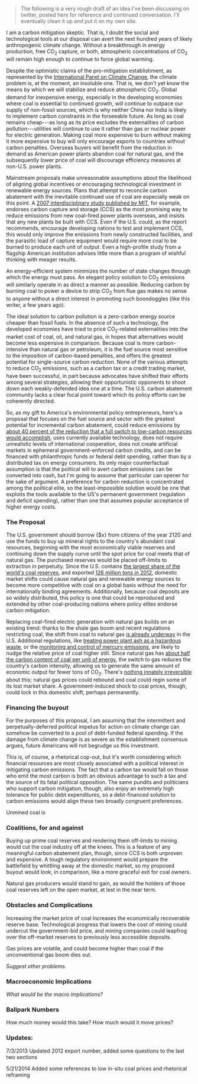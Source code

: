 > The following is a very rough draft of an idea I've been discussing on twitter, posted here for reference and continued conversation. I'll eventually clean it up and put it on my own site.

I am a carbon mitigation skeptic. That is, I doubt the social and technological tools at our disposal can avert the next hundred years of likely anthropogenic climate change. Without a breakthrough in energy production, free CO<sub>2</sub> capture, or both, atmospheric concentrations of CO<sub>2</sub> will remain high enough to continue to force global warming. 

Despite the optimistic claims of the pro-mitigation establishment, as represented by the [International Panel on Climate Change](http://www.ipcc.ch), the climate problem is, at the moment, an insoluble one. That is, we don't yet know the means by which we will stabilize and reduce atmospheric CO<sub>2</sub>. Global demand for inexpensive energy, especially in the developing economies where coal is essential to continued growth, will continue to outpace our supply of non-fossil sources, which is why neither China nor India is likely to implement carbon constraints in the forseeable future. As long as coal remains cheap---as long as its price excludes the externalities of carbon pollution---utilities will continue to use it rather than gas or nuclear power for electric generation. Making coal more expensive to burn without making it more expensive to buy will only encourage exports to countries without carbon penalties. Overseas buyers will benefit from the reduction in demand as American power plants abandon coal for natural gas, and the subsequently lower price of coal will discourage efficiency measures at non-U.S. power plants. 

Mainstream proposals make unreasonable assumptions about the likelihood of aligning global incentives or encouraging technological investment in renewable energy sources. Plans that attempt to reconcile carbon abatement with the inevitable continued use of coal are especially weak on this point. A [2007 interdisciplinary study published by MIT][futureofcoal], for example, endorses carbon capture and storage (CCS) as the most promising way to reduce emissions from new coal-fired power plants overseas, and insists that any new plants be built with CCS. Even if the U.S. could, as the report recommends, encourage developing nations to test and implement CCS, this would only improve the emissions from newly constructed facilities, and the parasitic load of capture equipment would require more coal to be burned to produce each unit of output. Even a high-profile study from a flagship American institution advises little more than a program of wishful thinking with meager results. 

An energy-efficient system minimizes the number of state changes through which the energy must pass. An elegant policy solution to CO<sub>2</sub> emissions will similarly operate in as direct a manner as possible. Reducing carbon by burning coal to power a device to strip CO<sub>2</sub> from flue gas makes no sense to anyone without a direct interest in promoting such boondoggles (like this writer, a few years ago). 

The ideal solution to carbon pollution is a zero-carbon energy source cheaper than fossil fuels. In the absence of such a technology, the developed economies have tried to price CO<sub>2</sub>-related externalities into the market cost of coal, oil, and natural gas, in hopes that alternatives would become less expensive in comparison. Because coal is more carbon-intensive than natural gas or petroleum, it is the fuel source most sensitive to the imposition of carbon-based penalties, and offers the greatest potential for single-source carbon reduction. None of the various attempts to reduce CO<sub>2</sub> emissions, such as a carbon tax or a credit trading market, have been successful, in part because advocates have shifted their efforts among several strategies, allowing their opportunistic opponents to shoot down each weakly-defended idea one at a time. The U.S. carbon abatement community lacks a clear focal point toward which its policy efforts can be coherently directed. 

So, as my gift to America's environmental policy entrepreneurs, here's a proposal that focuses on the fuel source and sector with the greatest potential for incremental carbon abatement, could reduce emissions by [about 40 percent of the reduction that a full switch to low-carbon resources would accomplish](http://www.sciencedaily.com/releases/2012/07/120716214334.htm), uses currently available technology, does not require unrealistic levels of international cooperation, does not create artificial markets in ephemeral government-enforced carbon credits, and can be financed with philanthropic funds or federal debt spending, rather than by a distributed tax on energy consumers. Its only major counterfactual assumption is that the political will to avert carbon emissions can be converted into cash, but I'm going to assume that particular can opener for the sake of argument. A preference for carbon reduction is concentrated among the political elite, so the least-impossible solution would be one that exploits the tools available to the US's permanent government (regulation and deficit spending), rather than one that assumes popular acceptance of higher energy costs. 

### The Proposal

The U.S. government should borrow {$x} from citizens of the year 2120 and use the funds to buy up mineral rights to the country's abundant coal resources, beginning with the most economically viable reserves and continuing down the supply curve until the spot price for coal meets that of natural gas. The purchased reserves would be placed off-limits to extraction in perpetuity. Since the U.S. contains [the largest share of the world's coal reserves](http://www.worldcoal.org/bin/pdf/original_pdf_file/coal_matters_2_-_global_availability_of_coal(16_05_2012).pdf), and exported [126 million tons in 2012](http://www.eia.gov/coal/production/quarterly/pdf/t7p01p1.pdf), domestic market shifts could cause natural gas and renewable energy sources to become more competitive with coal on a global basis without the need for internationally binding agreements. Additionally, because coal deposits are so widely distributed, this policy is one that could be reproduced and extended by other coal-producing nations where policy elites endorse carbon mitigation.

Replacing coal-fired electric generation with natural gas builds on an existing trend: thanks to the shale gas boom and recent regulations restricting coal, the shift from coal to natural gas [is already underway][wvcoal] in the U.S. Additional regulations, like [treating power plant ash as a hazardous waste](http://www.regulations.gov/#!docketDetail;D=EPA-HQ-RCRA-2009-0640), or the [monitoring and control of mercury emissions](http://www.epa.gov/mats/actions.html), are likely to nudge the relative price of coal higher still. Since natural gas has [about half the carbon content of coal per unit of energy](http://www.eia.gov/todayinenergy/detail.cfm?id=7890), the switch to gas reduces the country's carbon intensity, allowing us to generate the same amount of economic output for fewer tons of CO<sub>2</sub>. There's [nothing innately irreversible][coalclawsback] about this; natural gas prices could rebound and coal could regin some of its lost market share. A government-induced shock to coal prices, though, could lock in this domestic shift, perhaps permanently. 

### Financing the buyout

For the purposes of this proposal, I am assuming that the intermittent and perpetually-deferred political impetus for action on climate change can somehow be converted to a pool of debt-funded federal spending. If the damage from climate change is as severe as the establishment consensus argues, future Americans will not begrudge us this investment.

This is, of course, a rhetorical cop-out, but it's worth considering which financial resources are most closely associated with a political interest in mitigating carbon emissions. The fact that a carbon tax would fall on those who emit the most carbon is both an obvious advantage to such a tax and the source of its fatal political opposition. The same pundits and politicians who support carbon mitigation, though, also enjoy an extremely high tolerance for public debt expenditures, so a debt-financed solution to carbon emissions would align these two broadly congruent preferences. 

Unmined coal is 

### Coalitions, for and against

Buying up prime coal reserves and rendering them off-limits to mining would cut the coal industry off at the knees. This is a feature of any meaningful carbon abatement plan, though, since CCS is both unproven and expensive. A tough regulatory environment would prepare the battlefield by whittling away at the domestic market, so my proposed buyout would look, in comparison, like a more graceful exit for coal owners.

Natural gas producers would stand to gain, as would the holders of those coal reserves left on the open market, at lest in the near term. 

### Obstacles and Complications

Increasing the market price of coal increases the economically recoverable reserve base. Technological progress that lowers the cost of mining could undercut the government-bid price, and mining companies could leapfrog over the off-market reserves to previously less accessible deposits. 

Gas prices are volatile, and could become higher than coal if the unconventional gas boom dies out. 

*Suggest other problems.*
 
### Macroeconomic Implications

*What would be the macro implications?*

### Ballpark Numbers

How much money would this take? How much would it move prices?

### Updates:

7/3/2013 Updated 2012 export number, added some questions to the last two sections 

5/21/2014 Added some references to low in-situ coal prices and rhetorical reframing

[BLMleases]: http://www.desmogblog.com/2013/09/19/end-powder-river-basin-coal-leases-second-auction-two-months-fails-seal-mining-deal "An End to Powder River Basin Coal Leases? Second Auction in Two Months Fails to Seal a Mining Deal"

[pathways4]: http://thebreakthrough.org/index.php/voices/the-public-square/pathways-to-progress-on-climate-change-pt-4-diversifying-policy-options-and "Pathways to Progress on Climate Change, pt 4 by Matthew Nisbet"

[usreserves]: http://cleanenergyaction.org/2014/04/03/a-long-time-coming-revising-us-coal-reserves/ "A Long Time Coming: Revising US Coal Reserves"

[chinacoal]: http://www.technologyreview.com/featuredstory/407092/chinas-coal-future/ "China's Coal Future"

[co2factors]: http://www.eia.gov/coal/production/quarterly/co2_article/co2.html "Carbon Dioxide Emission Factors for Coal"

[wvcoal]: http://www.npr.org/2012/07/14/156784701/miners-weather-the-slow-burn-of-coals-demise "NPR: Miners Weather the Slow Burn of Coal's Demise"

[buycoal]: http://insight.kellogg.northwestern.edu/index.php/m/article/buy_coal/ "Buy Coal? Purchasing the dirty fossil fuel could help fight climate change"

[coalclawsback]: http://rhg.com/notes/coal-claws-back "Rhodium Group » Coal Claws Back"

[NCRA]: http://pubs.usgs.gov/pp/1625f/ "The National Coal Resource Assessment Overview"

[Harstad]: http://www.jstor.org/stable/10.1086/665405 "Buy Coal! A Case for Supply-Side Environmental Policy"

[futureofcoal]: http://web.mit.edu/coal/ "The Future of Coal: An Interdisciplinary MIT Study"

[sinn]: http://link.springer.com/article/10.1007%2Fs10797-008-9082-z "Public policies against global warming: a supply side approach"